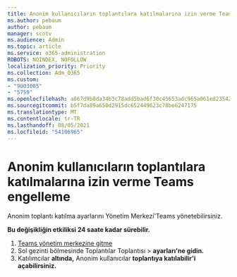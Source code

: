```yaml
---
title: Anonim kullanıcıların toplantılara katılmalarına izin verme Teams engelleme
ms.author: pebaum
author: pebaum
manager: scotv
ms.audience: Admin
ms.topic: article
ms.service: o365-administration
ROBOTS: NOINDEX, NOFOLLOW
localization_priority: Priority
ms.collection: Adm_O365
ms.custom:
- "9003005"
- "5759"
ms.openlocfilehash: a867d9b8da34b3c78add5bad6f30c45653adc965a061ed235429a7d7447cffd6
ms.sourcegitcommit: b5f7da89a650d2915dc652449623c78be6247175
ms.translationtype: MT
ms.contentlocale: tr-TR
ms.lasthandoff: 08/05/2021
ms.locfileid: "54106965"
---
```

# <a name="allow-or-prevent-anonymous-users-from-joining-teams-meetings"></a>Anonim kullanıcıların toplantılara katılmalarına izin verme Teams engelleme

Anonim toplantı katılma ayarlarını Yönetim Merkezi'Teams yönetebilirsiniz.

**Bu değişikliğin etkiliksi 24 saate kadar sürebilir.**

1.  [Teams yönetim merkezine gitme](https://admin.teams.microsoft.com)
2.  Sol gezinti bölmesinde Toplantılar Toplantısı    >   **ayarları'ne gidin.**
3.  Katılımcılar **altında,** Anonim kullanıcılar **toplantıya katılabilir'i açabilirsiniz.**